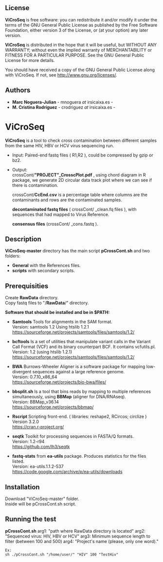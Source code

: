 ## License
**ViCroSeq** is free software: you can redistribute it and/or modify
it under the terms of the GNU General Public License as published by
the Free Software Foundation, either version 3 of the License, or
(at your option) any later version.

**ViCroSeq** is distributed in the hope that it will be useful,
but WITHOUT ANY WARRANTY; without even the implied warranty of
MERCHANTABILITY or FITNESS FOR A PARTICULAR PURPOSE.  See the
GNU General Public License for more details.

You should have received a copy of the GNU General Public License
along with ViCroSeq.  If not, see <http://www.gnu.org/licenses/>.  


## Authors

* **Marc Noguera-Julian**  - mnoguera _at_ irsicaixa.es - 
* **M. Cristina Rodr&iacute;guez** - crodriguez _at_ irsicaixa.es - 

# ViCroSeq

**ViCroSeq** is a tool to check cross contamination between different samples from the same HIV, HBV or HCV virus sequencing run.  
  
* Input: Paired-end fastq files ( R1,R2 ), could be compressed by gzip or bz2.    

* Output:   
  crossCont/**"PROJECT"_CrosscPlot.pdf** , using chord diagram in R package, we generate 2D circular data track plot where we can see if there is contamination.  

  crossCont/**CcEnd.csv** is a percentage table where columns are the contaminants and rows are the contaminated samples.  

  **decontaminated fastq files** ( crossCont/ _clean.fq files ), with sequences that had mapped to Virus Reference.   

  **consensus files** (crossCont/ _cons.fastq ).  

## Description  

**ViCroSeq-master** directory has the main script  **pCrossCont.sh** and two folders:  
   * **General** with the References files.  
   * **scripts** with secondary scripts.   

## Prerequisities

Create **RawData** directory.  
Copy fastq files to "/**RawData**/" directory.   
    
**Software that should be installed and be in $PATH:**   
* **Samtools** Tools for alignments in the SAM format.  
     Version: samtools 1.2 Using htslib 1.2.1   
     https://sourceforge.net/projects/samtools/files/samtools/1.2/   

* **bcftools** Is a set of utilities that manipulate variant calls in the Variant Call Format (VCF) and its binary counterpart BCF. It contains vcfutils.pl.  
     Version: 1.2 (using htslib 1.2.1)  
     https://sourceforge.net/projects/samtools/files/samtools/1.2/  

* **BWA** Burrows-Wheeler Aligner is a software package for mapping low-divergent sequences against a large reference genome.  
     Version: 0.7.10_x86_64  
     https://sourceforge.net/projects/bio-bwa/files/  

* **bbsplit.sh**  Is a tool that bins reads by mapping to multiple references simultaneously, using **BBMap** (aligner for DNA/RNAseq).   
     Version: BBMap_v36.14  
     https://sourceforge.net/projects/bbmap/  

* **Rscript**  Scripting front-end. ( libraries: reshape2, RCircos; circlize )  
     Version 3.2.0   
     https://cran.r-project.org/

* **seqtk** Toolkit for processing sequences in FASTA/Q formats.  
     Version: 1.2-r94  
     https://github.com/lh3/seqtk  

* **fastq-stats** from **ea-utils** package. Produces statistics for the files listed.  
     Version: ea-utils.1.1.2-537  
     https://code.google.com/archive/p/ea-utils/downloads  

## Installation  
Download "ViCroSeq-master" folder.  
Inside will be pCrossCont.sh script.  

## Running the test

**pCrossCont.sh**   arg1: "path where RawData directory is located"      arg2: "Sequenced virus: HIV, HBV or HCV"      arg3: Minimum sequence length to filter (between 100 and 500)    arg4: "Project's name (please, only one word)."


`Ex:`   
`sh ./pCrossCont.sh "/home/user/" "HIV" 100 "TestHiv"`  





